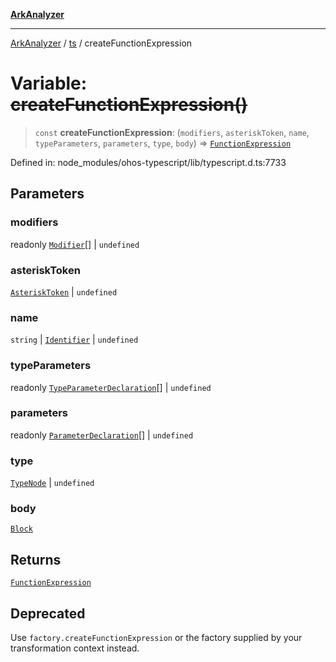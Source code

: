 [**ArkAnalyzer**](../../../../README.md)

***

[ArkAnalyzer](../../../../globals.md) / [ts](../README.md) / createFunctionExpression

# Variable: ~~createFunctionExpression()~~

> `const` **createFunctionExpression**: (`modifiers`, `asteriskToken`, `name`, `typeParameters`, `parameters`, `type`, `body`) => [`FunctionExpression`](../interfaces/FunctionExpression.md)

Defined in: node\_modules/ohos-typescript/lib/typescript.d.ts:7733

## Parameters

### modifiers

readonly [`Modifier`](../type-aliases/Modifier.md)[] | `undefined`

### asteriskToken

[`AsteriskToken`](../type-aliases/AsteriskToken.md) | `undefined`

### name

`string` | [`Identifier`](../interfaces/Identifier.md) | `undefined`

### typeParameters

readonly [`TypeParameterDeclaration`](../interfaces/TypeParameterDeclaration.md)[] | `undefined`

### parameters

readonly [`ParameterDeclaration`](../interfaces/ParameterDeclaration.md)[] | `undefined`

### type

[`TypeNode`](../interfaces/TypeNode.md) | `undefined`

### body

[`Block`](../interfaces/Block.md)

## Returns

[`FunctionExpression`](../interfaces/FunctionExpression.md)

## Deprecated

Use `factory.createFunctionExpression` or the factory supplied by your transformation context instead.

